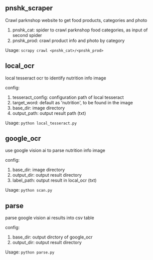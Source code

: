 ## pnshk_scraper
Crawl parknshop website to get food products, categories and photo
1. pnshk_cat: spider to crawl parknshop food categories, as input of second spider
2. pnshk_prod: crawl product info and photo by category

Usage: ```scrapy crawl <pnshk_cat>/<pnshk_prod>```

## local_ocr
local tesseract ocr to identify nutrition info image

config:
1. tesseract_config: configuration path of local tesseract
2. target_word: default as 'nutrition', to be found in the image
3. base_dir: image directory
4. output_path: output result path (txt)

Usage: ```python local_tesseract.py```

## google_ocr
use google vision ai to parse nutrition info image

config:
1. base_dir: image directory
2. output_dir: output result directory
3. label_path: output result in local_ocr (txt)

Usage: ```python scan.py```

## parse
parse google vision ai results into csv table

config:
1. base_dir: output dirctory of google_ocr
2. output_dir: output result directory

Usage: ```python parse.py```
